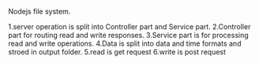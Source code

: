 Nodejs file system.

1.server operation is split into Controller part and Service part. 
2.Controller part for routing read and write responses.
3.Service part is for processing read and write operations. 
4.Data is split into data and time formats and stroed in output folder. 
5.read is get request 6.write is post request
